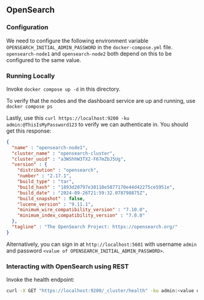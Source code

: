 ## OpenSearch

### Configuration
We need to configure the following environment variable `OPENSEARCH_INITIAL_ADMIN_PASSWORD` in the `docker-compose.yml`
file. `opensearch-node1` and `opensearch-node2` both depend on this to be
configured to the same value.

### Running Locally
Invoke `docker compose up -d` in this
directory.

To verify that the nodes and the dashboard service are up and running, use `docker compose ps`

Lastly, use this `curl https://localhost:9200 -ku admin:@ThisIsMyPassword123` to verify we can authenticate
in. You should get this response:
```json
{
  "name" : "opensearch-node1",
  "cluster_name" : "opensearch-cluster",
  "cluster_uuid" : "a3WShhW3TX2-F67mZbJ5Ug",
  "version" : {
    "distribution" : "opensearch",
    "number" : "2.17.1",
    "build_type" : "tar",
    "build_hash" : "1893d20797e30110e5877170e44d42275ce5951e",
    "build_date" : "2024-09-26T21:59:32.078798875Z",
    "build_snapshot" : false,
    "lucene_version" : "9.11.1",
    "minimum_wire_compatibility_version" : "7.10.0",
    "minimum_index_compatibility_version" : "7.0.0"
  },
  "tagline" : "The OpenSearch Project: https://opensearch.org/"
}
```

Alternatively, you can sign in at `http://localhost:5601` with username `admin` and
password `<value of OPENSEARCH_INITIAL_ADMIN_PASSWORD>`.

### Interacting with OpenSearch using REST

Invoke the health endpoint:
```bash
curl -X GET "https://localhost:9200/_cluster/health" -ku admin:<value of OPENSEARCH_INITIAL_ADMIN_PASSWORD>
```